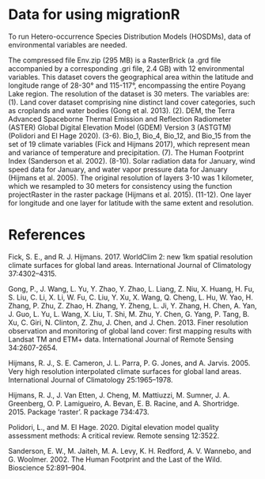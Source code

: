 # Data for using migrationR

To run Hetero-occurrence Species Distribution Models (HOSDMs), data of environmental variables are needed.

The compressed file Env.zip (295 MB) is a RasterBrick (a .grd file accompanied by a corresponding .gri file, 2.4 GB) with 12 environmental variables. This dataset covers the geographical area within the latitude and longitude range of 28-30° and 115-117°, encompassing the entire Poyang Lake region. The resolution of the dataset is 30 meters. The variables are: (1). Land cover dataset comprising nine distinct land cover categories, such as croplands and water bodies (Gong et al. 2013). (2). DEM, the Terra Advanced Spaceborne Thermal Emission and Reflection Radiometer (ASTER) Global Digital Elevation Model (GDEM) Version 3 (ASTGTM) (Polidori and El Hage 2020). (3-6). Bio_1, Bio_4, Bio_12, and Bio_15 from the set of 19 climate variables (Fick and Hijmans 2017), which represent mean and variance of temperature and precipitation. (7). The Human Footprint Index (Sanderson et al. 2002). (8-10). Solar radiation data for January, wind speed data for January, and water vapor pressure data for January (Hijmans et al. 2005). The original resolution of layers 3-10 was 1 kilometer, which we resampled to 30 meters for consistency using the function projectRaster in the raster package (Hijmans et al. 2015). (11-12). One layer for longitude and one layer for latitude with the same extent and resolution.

# References

Fick, S. E., and R. J. Hijmans. 2017. WorldClim 2: new 1km spatial resolution climate surfaces for global land areas. International Journal of Climatology 37:4302–4315.

Gong, P., J. Wang, L. Yu, Y. Zhao, Y. Zhao, L. Liang, Z. Niu, X. Huang, H. Fu, S. Liu, C. Li, X. Li, W. Fu, C. Liu, Y. Xu, X. Wang, Q. Cheng, L. Hu, W. Yao, H. Zhang, P. Zhu, Z. Zhao, H. Zhang, Y. Zheng, L. Ji, Y. Zhang, H. Chen, A. Yan, J. Guo, L. Yu, L. Wang, X. Liu, T. Shi, M. Zhu, Y. Chen, G. Yang, P. Tang, B. Xu, C. Giri, N. Clinton, Z. Zhu, J. Chen, and J. Chen. 2013. Finer resolution observation and monitoring of global land cover: first mapping results with Landsat TM and ETM+ data. International Journal of Remote Sensing 34:2607-2654.

Hijmans, R. J., S. E. Cameron, J. L. Parra, P. G. Jones, and A. Jarvis. 2005. Very high resolution interpolated climate surfaces for global land areas. International Journal of Climatology 25:1965–1978.

Hijmans, R. J., J. Van Etten, J. Cheng, M. Mattiuzzi, M. Sumner, J. A. Greenberg, O. P. Lamigueiro, A. Bevan, E. B. Racine, and A. Shortridge. 2015. Package ‘raster’. R package 734:473.

Polidori, L., and M. El Hage. 2020. Digital elevation model quality assessment methods: A critical review. Remote sensing 12:3522.

Sanderson, E. W., M. Jaiteh, M. A. Levy, K. H. Redford, A. V. Wannebo, and G. Woolmer. 2002. The Human Footprint and the Last of the Wild. Bioscience 52:891–904.
